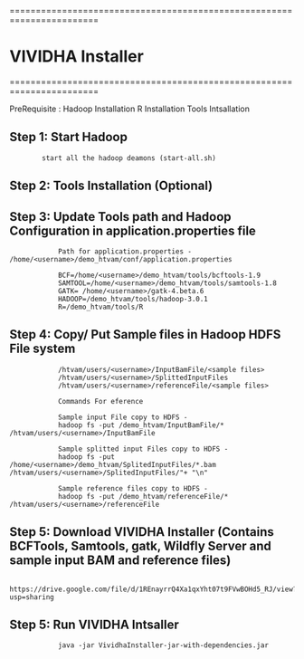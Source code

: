 =======================================================================
# VIVIDHA Installer
=======================================================================


PreRequisite :
            Hadoop Installation
            R Installation
            Tools Intsallation

## Step 1:     Start Hadoop
            start all the hadoop deamons (start-all.sh)
## Step 2:     Tools Installation (Optional)
## Step 3:     Update Tools path and Hadoop Configuration in application.properties file

                Path for application.properties - /home/<username>/demo_htvam/conf/application.properties
  
                BCF=/home/<username>/demo_htvam/tools/bcftools-1.9
                SAMTOOL=/home/<username>/demo_htvam/tools/samtools-1.8
                GATK= /home/<username>/gatk-4.beta.6
                HADOOP=/demo_htvam/tools/hadoop-3.0.1
                R=/demo_htvam/tools/R

## Step 4:       Copy/ Put Sample files in Hadoop HDFS File system
                /htvam/users/<username>/InputBamFile/<sample files>
                /htvam/users/<username>/SplittedInputFiles
                /htvam/users/<username>/referenceFile/<sample files>

                Commands For eference

                Sample input File copy to HDFS -     
                hadoop fs -put /demo_htvam/InputBamFile/* /htvam/users/<username>/InputBamFile

                Sample splitted input Files copy to HDFS -     
                hadoop fs -put /home/<username>/demo_htvam/SplitedInputFiles/*.bam /htvam/users/<username>/SplitedInputFiles/"+ "\n"

                Sample reference files copy to HDFS -  
                hadoop fs -put /demo_htvam/referenceFile/* /htvam/users/<username>/referenceFile
               
## Step 5:      Download VIVIDHA Installer (Contains BCFTools, Samtools, gatk, Wildfly Server and sample input BAM and reference files) 
                        https://drive.google.com/file/d/1REnayrrQ4Xa1qxYht07t9FVwBOHd5_RJ/view?usp=sharing

## Step 5:      Run VIVIDHA Intsaller

                java -jar VividhaInstaller-jar-with-dependencies.jar
